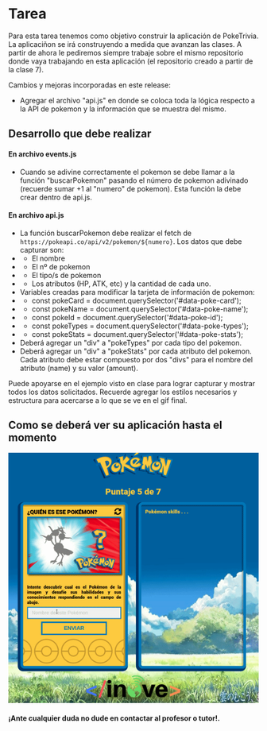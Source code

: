 # Tarea

Para esta tarea tenemos como objetivo construir la aplicación de PokeTrivia. La aplicaciñon se irá construyendo a medida que avanzan las clases. A partir de ahora le pediremos siempre trabaje sobre el mismo repositorio donde vaya trabajando en esta aplicación (el repositorio creado a partir de la clase 7).

Cambios y mejoras incorporadas en este release:
- Agregar el archivo "api.js" en donde se coloca toda la lógica respecto a la API de pokemon y la información que se muestra del mismo.

## Desarrollo que debe realizar
#### En archivo events.js
- Cuando se adivine correctamente el pokemon se debe llamar a la función "buscarPokemon" pasando el número de pokemon adivinado (recuerde sumar +1 al "numero" de pokemon). Esta función la debe crear dentro de api.js.

#### En archivo api.js
- La función buscarPokemon debe realizar el fetch de `https://pokeapi.co/api/v2/pokemon/${numero}`. Los datos que debe capturar son:
- * El nombre
- * El nº de pokemon
- * El tipo/s de pokemon
- * Los atributos (HP, ATK, etc) y la cantidad de cada uno.
- Variables creadas para modificar la tarjeta de información de pokemon:
- * const pokeCard = document.querySelector('#data-poke-card');
- * const pokeName = document.querySelector('#data-poke-name');
- * const pokeId = document.querySelector('#data-poke-id');
- * const pokeTypes = document.querySelector('#data-poke-types');
- * const pokeStats = document.querySelector('#data-poke-stats');
- Deberá agregar un "div" a "pokeTypes" por cada tipo del pokemon.
- Deberá agregar un "div" a "pokeStats" por cada atributo del pokemon. Cada atributo debe estar compuesto por dos "divs" para el nombre del atributo (name) y su valor (amount).

Puede apoyarse en el ejemplo visto en clase para lograr capturar y mostrar todos los datos solicitados. Recuerde agregar los estilos necesarios y estructura para acercarse a lo que se ve en el gif final.

## Como se deberá ver su aplicación hasta el momento

![pokeTrivia_profundizacion](pokeTrivia_profundizacion.gif)


#### ¡Ante cualquier duda no dude en contactar al profesor o tutor!.